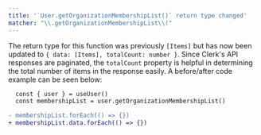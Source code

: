 ```yaml
---
title: '`User.getOrganizationMembershipList()` return type changed'
matcher: "\\.getOrganizationMembershipList\\("
---
```


The return type for this function was previously `[Items]` but has now been updated to `{ data: [Items], totalCount: number }`. Since Clerk's API responses are paginated, the `totalCount` property is helpful in determining the total number of items in the response easily. A before/after code example can be seen below:

```diff
  const { user } = useUser()
  const membershipList = user.getOrganizationMembershipList()

- membershipList.forEach(() => {})
+ membershipList.data.forEach(() => {})
```

